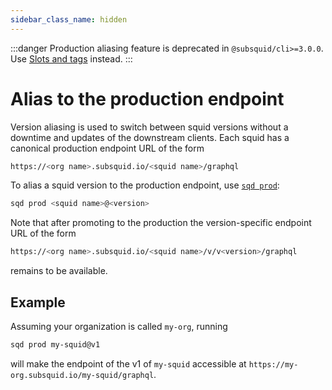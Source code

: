 ```yaml
---
sidebar_class_name: hidden
---
```


:::danger
Production aliasing feature is deprecated in `@subsquid/cli>=3.0.0`. Use [Slots and tags](/cloud/resources/slots-and-tags) instead.
:::

# Alias to the production endpoint

Version aliasing is used to switch between squid versions without a downtime and updates of the downstream clients. 
Each squid has a canonical production endpoint URL of the form
```bash
https://<org name>.subsquid.io/<squid name>/graphql
```

To alias a squid version to the production endpoint, use [`sqd prod`](/squid-cli/prod):
```bash
sqd prod <squid name>@<version>
```

Note that after promoting to the production the version-specific endpoint URL of the form
```bash
https://<org name>.subsquid.io/<squid name>/v/v<version>/graphql
```
remains to be available.


## Example

Assuming your organization is called `my-org`, running

```bash
sqd prod my-squid@v1
```

will make the endpoint of the v1 of `my-squid` accessible at `https://my-org.subsquid.io/my-squid/graphql`.
